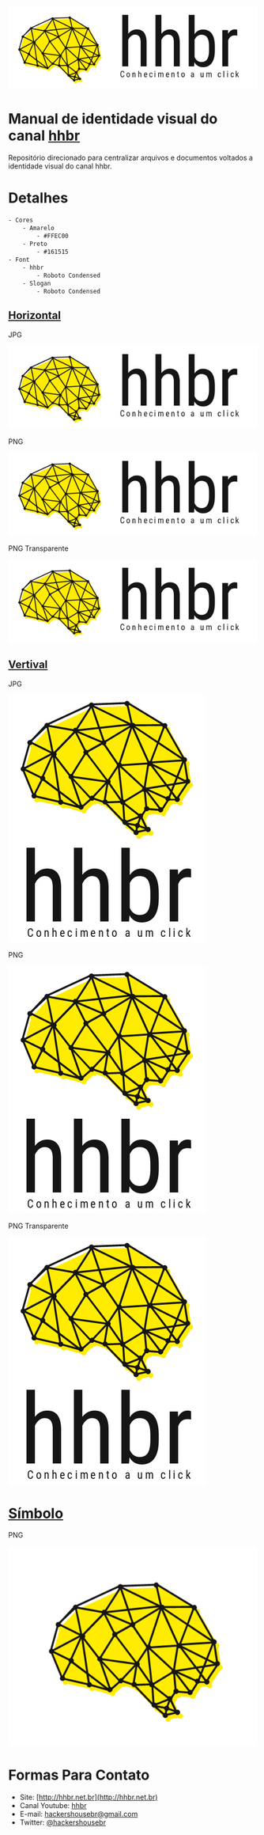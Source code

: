 <a href='http://hhbr.net.br'>
<img src='img/logo_hhbr_horizontal_transparente.png' style='margin: 0 auto;' alt='logo hhbr'>
</a>

# Manual de identidade visual do canal [hhbr](https://www.youtube.com/hhbr-tech)

Repositório direcionado para centralizar arquivos e documentos voltados  a identidade visual do canal hhbr.

# Detalhes
    
    - Cores 
        - Amarelo 
            - #FFEC00
        - Preto
            - #161515
    - Font
        - hhbr
            - Roboto Condensed
        - Slogan
            - Roboto Condensed

## [Horizontal](/img/logo_horizontal)

JPG

<img src='img/logo_horizontal/logo_horizontal_hhbr.jpg' style='margin: 0 auto;' alt='logo hhbr'>

PNG

<img src='img/logo_horizontal/logo_horizontal_hhbr.png' style='margin: 0 auto;' alt='logo hhbr'>

PNG Transparente

<img src='img/logo_horizontal/logo_horizontal_hhbr_transparente.png' style='margin: 0 auto;' alt='logo hhbr'>

## [Vertival](/img/logo_vertical)

JPG

<img src='img/logo_vertical/logo_vertical_hhbr.jpg' style='margin: 0 auto;' alt='logo hhbr'>

PNG

<img src='img/logo_vertical/logo_vertical_hhbr.png' style='margin: 0 auto;' alt='logo hhbr'>

PNG Transparente

<img src='img/logo_vertical/logo_vertical_hhbr_transparente.png' style='margin: 0 auto;' alt='logo hhbr'>

# [Símbolo]()

PNG 

<img src='img/logo_cerebro_hhbr.png' style='margin: 0 auto;' alt='logo hhbr'>

# Formas Para Contato
 - Site: [http://hhbr.net.br](http://hhbr.net.br)
 - Canal Youtube: [hhbr](https://youtube.com/hhbrtech)
 - E-mail: hackershousebr@gmail.com
 - Twitter: [@hackershousebr](twitter.com/hackershousebr)